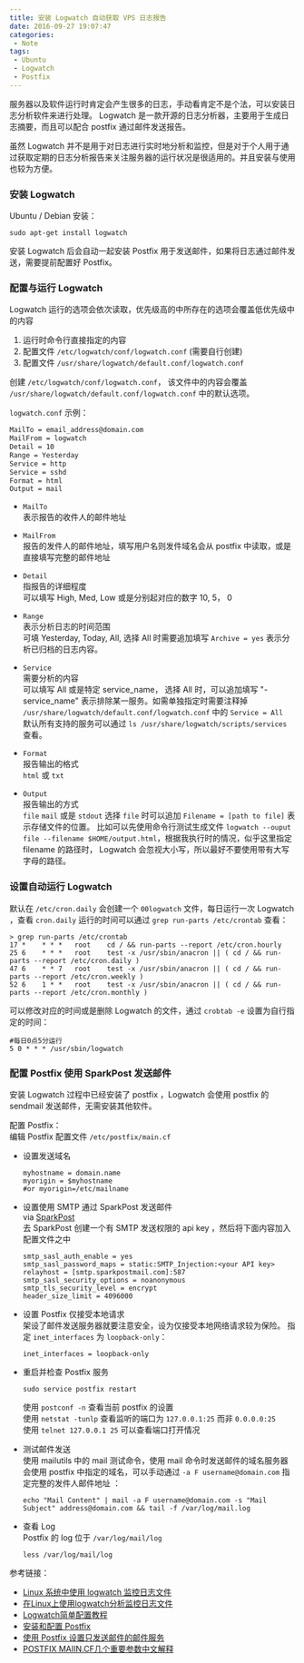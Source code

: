 ```yaml
---
title: 安装 Logwatch 自动获取 VPS 日志报告
date: 2016-09-27 19:07:47
categories:
 - Note
tags:
 - Ubuntu
 - Logwatch
 - Postfix
---
```

服务器以及软件运行时肯定会产生很多的日志，手动看肯定不是个法，可以安装日志分析软件来进行处理。
Logwatch 是一款开源的日志分析器，主要用于生成日志摘要，而且可以配合 postfix 通过邮件发送报告。  

虽然 Logwatch 并不是用于对日志进行实时地分析和监控，但是对于个人用于通过获取定期的日志分析报告来关注服务器的运行状况是很适用的。并且安装与使用也较为方便。
<!--more-->

### 安装 Logwatch
Ubuntu / Debian 安装：
```
sudo apt-get install logwatch
```
安装 Logwatch 后会自动一起安装 Postfix 用于发送邮件，如果将日志通过邮件发送，需要提前配置好 Postfix。

### 配置与运行 Logwatch  
Logwatch 运行的选项会依次读取，优先级高的中所存在的选项会覆盖低优先级中的内容
1. 运行时命令行直接指定的内容
2. 配置文件 `/etc/logwatch/conf/logwatch.conf` (需要自行创建)
3. 配置文件 `/usr/share/logwatch/default.conf/logwatch.conf`

创建 `/etc/logwatch/conf/logwatch.conf`， 该文件中的内容会覆盖 `/usr/share/logwatch/default.conf/logwatch.conf` 中的默认选项。  

`logwatch.conf` 示例：
```bash
MailTo = email_address@domain.com
MailFrom = logwatch
Detail = 10
Range = Yesterday
Service = http
Service = sshd
Format = html
Output = mail
```

- `MailTo`  
  表示报告的收件人的邮件地址

- `MailFrom`   
  报告的发件人的邮件地址，填写用户名则发件域名会从 postfix 中读取，或是直接填写完整的邮件地址

- `Detail`  
  指报告的详细程度    
  可以填写 High, Med, Low 或是分别起对应的数字 10, 5， 0

- `Range`  
  表示分析日志的时间范围  
  可填 Yesterday, Today, All, 选择 All 时需要追加填写 `Archive = yes` 表示分析已归档的日志内容。

- `Service`  
  需要分析的内容  
  可以填写 All 或是特定 service_name， 选择 All 时，可以追加填写 "-service_name" 表示排除某一服务。如需单独指定时需要注释掉 `/usr/share/logwatch/default.conf/logwatch.conf` 中的 `Service = All`  
  默认所有支持的服务可以通过 `ls /usr/share/logwatch/scripts/services` 查看。

- `Format`    
  报告输出的格式  
  `html` 或 `txt`

- `Output`  
  报告输出的方式  
  `file` `mail` 或是 `stdout`
  选择 `file` 时可以追加 `Filename = [path to file]` 表示存储文件的位置。
  比如可以先使用命令行测试生成文件 `logwatch --ouput file --filename $HOME/output.html`，根据我执行时的情况，似乎这里指定 filename 的路径时， Logwatch 会忽视大小写，所以最好不要使用带有大写字母的路径。

### 设置自动运行 Logwatch  
默认在 `/etc/cron.daily` 会创建一个 `00logwatch` 文件，每日运行一次 Logwatch ，查看 `cron.daily` 运行的时间可以通过 `grep run-parts /etc/crontab` 查看：
```
> grep run-parts /etc/crontab
17 *    * * *   root    cd / && run-parts --report /etc/cron.hourly
25 6    * * *   root    test -x /usr/sbin/anacron || ( cd / && run-parts --report /etc/cron.daily )
47 6    * * 7   root    test -x /usr/sbin/anacron || ( cd / && run-parts --report /etc/cron.weekly )
52 6    1 * *   root    test -x /usr/sbin/anacron || ( cd / && run-parts --report /etc/cron.monthly )
```

可以修改对应的时间或是删除 Logwatch 的文件，通过 `crobtab -e` 设置为自行指定的时间：
```
#每日0点5分运行
5 0 * * * /usr/sbin/logwatch
```

### 配置 Postfix 使用 SparkPost 发送邮件
安装 Logwatch 过程中已经安装了 postfix ，Logwatch 会使用 postfix 的 sendmail 发送邮件，无需安装其他软件。

配置 Postfix：  
编辑 Postfix 配置文件 `/etc/postfix/main.cf `  
- 设置发送域名  
  ```
  myhostname = domain.name
  myorigin = $myhostname
  #or myorigin=/etc/mailname
  ```
- 设置使用 SMTP 通过 SparkPost 发送邮件  
  via [SparkPost](https://developers.sparkpost.com/)  
  去 SparkPost 创建一个有 SMTP 发送权限的 api key ，然后将下面内容加入 配置文件之中
  ```
  smtp_sasl_auth_enable = yes
  smtp_sasl_password_maps = static:SMTP_Injection:<your API key>
  relayhost = [smtp.sparkpostmail.com]:587
  smtp_sasl_security_options = noanonymous
  smtp_tls_security_level = encrypt
  header_size_limit = 4096000
  ```
- 设置 Postfix 仅接受本地请求   
  架设了邮件发送服务器就要注意安全，设为仅接受本地网络请求较为保险。
  指定 `inet_interfaces` 为 `loopback-only`：
  ```
  inet_interfaces = loopback-only
  ```

- 重启并检查 Postfix 服务  
  ```
  sudo service postfix restart
  ```
  使用 `postconf -n` 查看当前 postfix 的设置  
  使用 `netstat -tunlp` 查看监听的端口为 `127.0.0.1:25` 而非 `0.0.0.0:25`  
  使用 `telnet 127.0.0.1 25` 可以查看端口打开情况

- 测试邮件发送  
  使用 mailutils 中的 mail 测试命令，使用 mail 命令时发送邮件的域名服务器会使用 postfix 中指定的域名，可以手动通过 `-a F username@domain.com` 指定完整的发件人邮件地址 ：
  ```
  echo "Mail Content" | mail -a F username@domain.com -s "Mail Subject" address@domain.com && tail -f /var/log/mail.log
  ```

- 查看 Log  
  Postfix 的 log 位于 `/var/log/mail/log`
  ```
  less /var/log/mail/log
  ```

参考链接：
- [Linux 系统中使用 logwatch 监控日志文件](https://linux.cn/article-4490-1.html)
- [在Linux上使用logwatch分析监控日志文件](https://segmentfault.com/a/1190000002537665)
- [Logwatch简单配置教程](https://www.mawenbao.com/note/logwatch.html)
- [安装和配置 Postfix](http://chloerei.com/2015/04/22/install-and-configure-postfix/)
- [使用 Postfix 设置只发送邮件的邮件服务](http://www.chrisyue.com/config-postfix-as-a-send-only-mail-server.html)
- [POSTFIX MAIIN.CF几个重要参数中文解释](http://bbs.51cto.com/thread-589893-1.html)
